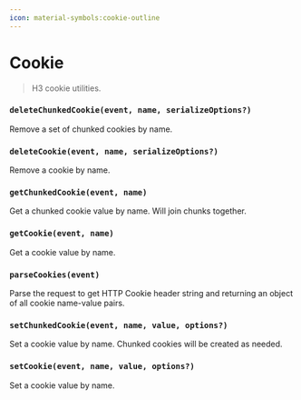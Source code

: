 ```yaml
---
icon: material-symbols:cookie-outline
---
```


# Cookie

> H3 cookie utilities.

<!-- automd:jsdocs src="../../src/utils/cookie.ts" -->

### `deleteChunkedCookie(event, name, serializeOptions?)`

Remove a set of chunked cookies by name.

### `deleteCookie(event, name, serializeOptions?)`

Remove a cookie by name.

### `getChunkedCookie(event, name)`

Get a chunked cookie value by name. Will join chunks together.

### `getCookie(event, name)`

Get a cookie value by name.

### `parseCookies(event)`

Parse the request to get HTTP Cookie header string and returning an object of all cookie name-value pairs.

### `setChunkedCookie(event, name, value, options?)`

Set a cookie value by name. Chunked cookies will be created as needed.

### `setCookie(event, name, value, options?)`

Set a cookie value by name.

<!-- /automd -->
